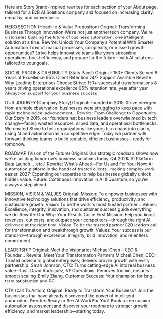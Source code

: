 Here are Story Brand-inspired rewrites for each section of your About page, tailored for a B2B AI Solutions company and focused on increasing clarity, empathy, and conversions:

HERO SECTION (Headline & Value Proposition)
Original:
Transforming Business Through Innovation
We're not just another tech company. We're visionaries building the future of business automation, one intelligent solution at a time.
Rewrite:
Unlock Your Company’s Potential With Smarter Automation
Tired of manual processes, complexity, or missed growth opportunities? Strive helps innovative teams like yours streamline operations, boost efficiency, and prepare for the future—with AI solutions tailored to your goals.

SOCIAL PROOF & CREDIBILITY (Stats Panel)
Original:
150+ Clients Served
8 Years of Excellence
95% Client Retention
24/7 Support Available
Rewrite:
Why Leading Enterprises Choose Strive:
150+ successful transformations
8 years driving operational excellence
95% retention rate, year after year
Always-on support for your business success

OUR JOURNEY (Company Story)
Original:
Founded in 2015, Strive emerged from a simple observation: businesses were struggling to keep pace with rapid technological advancement...
Rewrite:
From Challenge to Opportunity: Our Story
In 2015, our founders met business leaders overwhelmed by tech change—facing wasted resources, siloed data, and operational bottlenecks. We created Strive to help organizations like yours turn chaos into clarity, using AI and automation as a competitive edge. Today we partner with forward-thinking teams to build scalable, efficient businesses—ready for tomorrow.

ROADMAP (Vision of the Future)
Original:
Our strategic roadmap shows how we're building tomorrow's business solutions today.
Q4 2026: AI Platform Beta Launch... [etc.]
Rewrite:
What’s Ahead—For Us and For You:
Now: AI automation platform in the hands of trusted clients—making complex work easier.
2027: Expanding our expertise to help businesses globally unlock hidden value.
Future: Continuous innovation in AI & Quantum, so you’re always a step ahead.

MISSION, VISION & VALUES
Original:
Mission: To empower businesses with innovative technology solutions that drive efficiency, productivity, and sustainable growth.
Vision: To be the world's most trusted partner...
Values: Excellence, integrity, innovation, and customer success guide everything we do.
Rewrite:
Our Why: Your Results Come First
Mission: Help you boost revenues, cut costs, and outpace your competitors—through the right AI, delivered at the right time.
Vision: To be the trusted partner B2B leaders call for transformation and breakthrough growth.
Values: Your success is our standard—through excellence, integrity, bold innovation, and relentless commitment.

LEADERSHIP
Original:
Meet the Visionaries
Michael Chen – CEO & Founder...
Rewrite:
Meet Your Transformation Partners
Michael Chen, CEO: Trusted advisor to global enterprises; delivers proven growth with every partnership.
Sarah Johnson, CTO: Turns cutting-edge AI into real business value—fast.
David Rodriguez, VP Operations: Removes friction, ensures smooth scaling.
Emily Zhang, Customer Success: Your champion for long-term satisfaction and ROI.

CTA (Call To Action)
Original:
Ready to Transform Your Business?
Join the businesses that have already discovered the power of intelligent automation.
Rewrite:
Ready to See AI Work For You?
Book a free custom automation assessment and discover your roadmap to stronger growth, efficiency, and market leadership—starting today.
